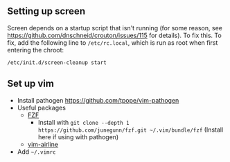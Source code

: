 ## Setting up screen
Screen depends on a startup script that isn't running (for some reason, see https://github.com/dnschneid/crouton/issues/115 for details). To fix this. To fix, add the following line to `/etc/rc.local`, which is run as root when first entering the chroot:
```
/etc/init.d/screen-cleanup start
```

## Set up vim
- Install pathogen https://github.com/tpope/vim-pathogen
- Useful packages
  - [FZF](https://github.com/junegunn/fzf)
    - Install with `git clone --depth 1 https://github.com/junegunn/fzf.git ~/.vim/bundle/fzf` (Install here if using with pathogen)
  - [vim-airline](https://github.com/junegunn/fzf)
- Add `~/.vimrc`
